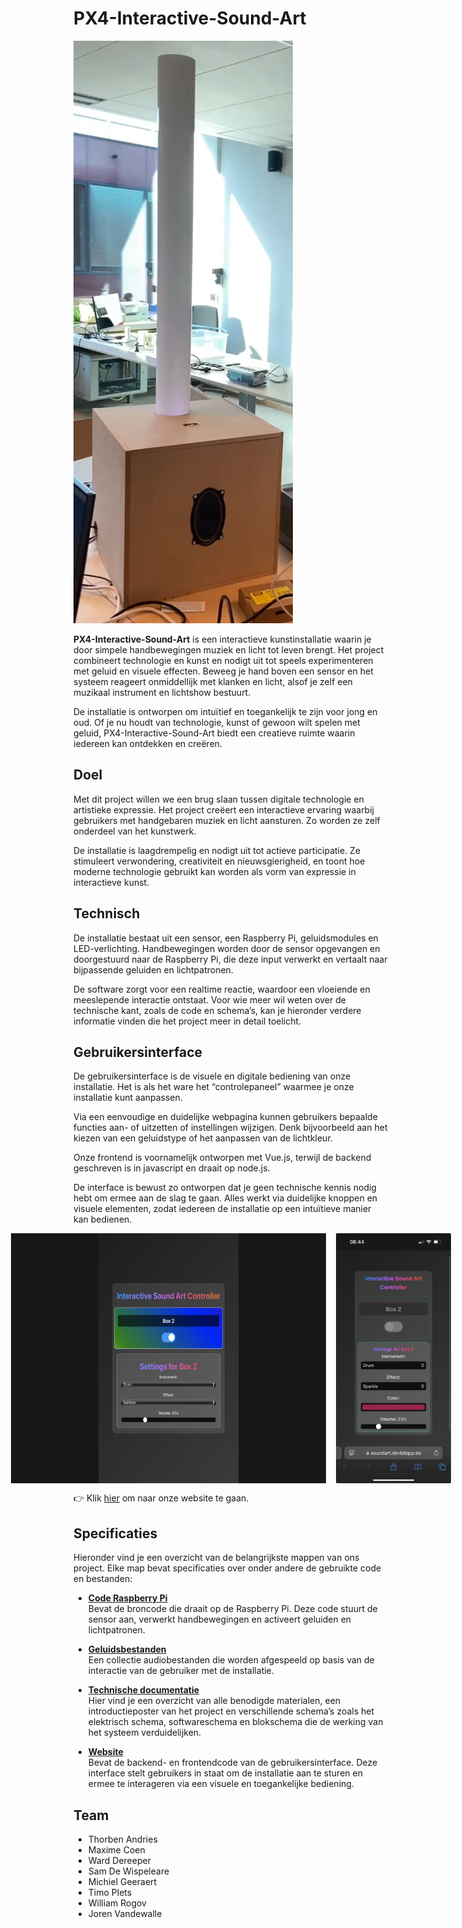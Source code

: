 # PX4-Interactive-Sound-Art

![Box resultaat](./Technische_documentatie/Foto's/Box_eind.png)

**PX4-Interactive-Sound-Art** is een interactieve kunstinstallatie waarin je door simpele handbewegingen muziek en licht tot leven brengt. Het project combineert technologie en kunst en nodigt uit tot speels experimenteren met geluid en visuele effecten. Beweeg je hand boven een sensor en het systeem reageert onmiddellijk met klanken en licht, alsof je zelf een muzikaal instrument en lichtshow bestuurt.

De installatie is ontworpen om intuïtief en toegankelijk te zijn voor jong en oud. Of je nu houdt van technologie, kunst of gewoon wilt spelen met geluid, PX4-Interactive-Sound-Art biedt een creatieve ruimte waarin iedereen kan ontdekken en creëren.

## Doel

Met dit project willen we een brug slaan tussen digitale technologie en artistieke expressie. Het project creëert een interactieve ervaring waarbij gebruikers met handgebaren muziek en licht aansturen. Zo worden ze zelf onderdeel van het kunstwerk.

De installatie is laagdrempelig en nodigt uit tot actieve participatie. Ze stimuleert verwondering, creativiteit en nieuwsgierigheid, en toont hoe moderne technologie gebruikt kan worden als vorm van expressie in interactieve kunst.

## Technisch

De installatie bestaat uit een sensor, een Raspberry Pi, geluidsmodules en LED-verlichting. Handbewegingen worden door de sensor opgevangen en doorgestuurd naar de Raspberry Pi, die deze input verwerkt en vertaalt naar bijpassende geluiden en lichtpatronen.

De software zorgt voor een realtime reactie, waardoor een vloeiende en meeslepende interactie ontstaat. Voor wie meer wil weten over de technische kant, zoals de code en schema’s, kan je hieronder verdere informatie vinden die het project meer in detail toelicht.

## Gebruikersinterface

De gebruikersinterface is de visuele en digitale bediening van onze installatie. Het is als het ware het “controlepaneel” waarmee je onze installatie kunt aanpassen.

Via een eenvoudige en duidelijke webpagina kunnen gebruikers bepaalde functies aan- of uitzetten of instellingen wijzigen. Denk bijvoorbeeld aan het kiezen van een geluidstype of het aanpassen van de lichtkleur.

Onze frontend is voornamelijk ontworpen met Vue.js, terwijl de backend geschreven is in javascript en draait op node.js.

De interface is bewust zo ontworpen dat je geen technische kennis nodig hebt om ermee aan de slag te gaan. Alles werkt via duidelijke knoppen en visuele elementen, zodat iedereen de installatie op een intuïtieve manier kan bedienen.

<div style="display: flex; justify-content: center; gap: 16px;">
  <img src="./Technische_documentatie/Foto's/desktop_view.jpeg" alt="Frontend desktop" style="max-height: 400px;">
  <img src="./Technische_documentatie/Foto's/mobile_view.jpeg" alt="Frontend mobiel" style="max-height: 400px;">
</div>

👉 Klik [hier](https://soundart.devbitapp.be/) om naar onze website te gaan.


## Specificaties

Hieronder vind je een overzicht van de belangrijkste mappen van ons project. Elke map bevat specificaties over onder andere de gebruikte code en bestanden:

- **[Code Raspberry Pi](/Code_Raspberry_Pi)**  
  Bevat de broncode die draait op de Raspberry Pi. Deze code stuurt de sensor aan, verwerkt handbewegingen en activeert geluiden en lichtpatronen.

- **[Geluidsbestanden](/Geluidsbestanden)**  
  Een collectie audiobestanden die worden afgespeeld op basis van de interactie van de gebruiker met de installatie.

- **[Technische documentatie](/Technische_documentatie)**  
  Hier vind je een overzicht van alle benodigde materialen, een introductieposter van het project en verschillende schema’s zoals het elektrisch schema, softwareschema en blokschema die de werking van het systeem verduidelijken.

- **[Website](/website)**  
  Bevat de backend- en frontendcode van de gebruikersinterface. Deze interface stelt gebruikers in staat om de installatie aan te sturen en ermee te interageren via een visuele en toegankelijke bediening.

## Team

- Thorben Andries  
- Maxime Coen  
- Ward Dereeper  
- Sam De Wispeleare  
- Michiel Geeraert  
- Timo Plets  
- William Rogov  
- Joren Vandewalle
